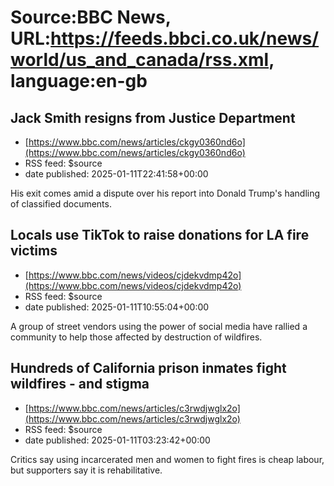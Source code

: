 # Source:BBC News, URL:https://feeds.bbci.co.uk/news/world/us_and_canada/rss.xml, language:en-gb

## Jack Smith resigns from Justice Department
 - [https://www.bbc.com/news/articles/ckgy0360nd6o](https://www.bbc.com/news/articles/ckgy0360nd6o)
 - RSS feed: $source
 - date published: 2025-01-11T22:41:58+00:00

His exit comes amid a dispute over his report into Donald Trump's handling of classified documents.

## Locals use TikTok to raise donations for LA fire victims
 - [https://www.bbc.com/news/videos/cjdekvdmp42o](https://www.bbc.com/news/videos/cjdekvdmp42o)
 - RSS feed: $source
 - date published: 2025-01-11T10:55:04+00:00

A group of street vendors using the power of social media have rallied a community to help those affected by destruction of wildfires.

## Hundreds of California prison inmates fight wildfires - and stigma
 - [https://www.bbc.com/news/articles/c3rwdjwglx2o](https://www.bbc.com/news/articles/c3rwdjwglx2o)
 - RSS feed: $source
 - date published: 2025-01-11T03:23:42+00:00

Critics say using incarcerated men and women to fight fires is cheap labour, but supporters say it is rehabilitative.

